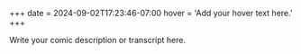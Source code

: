 +++
date = 2024-09-02T17:23:46-07:00
hover = 'Add your hover text here.'
+++

Write your comic description or transcript here.
